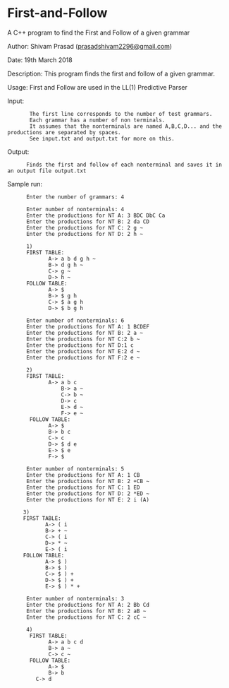 # First-and-Follow
A C++ program to find the First and Follow of a given grammar
 
   Author: Shivam Prasad (prasadshivam2296@gmail.com)
   
   Date:   19th March 2018
   
   Description: This program finds the first and follow of a given grammar.
  
   Usage: First and Follow are used in the LL(1) Predictive Parser
  
  
   Input: 
   
           The first line corresponds to the number of test grammars.
           Each grammar has a number of non terminals.
           It assumes that the nonterminals are named A,B,C,D... and the productions are separated by spaces. 
           See input.txt and output.txt for more on this.
  
   Output: 
          
          Finds the first and follow of each nonterminal and saves it in an output file output.txt
          
   Sample run:
          
          Enter the number of grammars: 4

          Enter number of nonterminals: 4
          Enter the productions for NT A: 3 BDC DbC Ca
          Enter the productions for NT B: 2 da CD
          Enter the productions for NT C: 2 g ~
          Enter the productions for NT D: 2 h ~
          
          1)
          FIRST TABLE: 
	             A-> a b d g h ~ 
	             B-> d g h ~ 
	             C-> g ~ 
	             D-> h ~ 
          FOLLOW TABLE: 
	             A-> $ 
	             B-> $ g h 
	             C-> $ a g h 
	             D-> $ b g h
              
          Enter number of nonterminals: 6
          Enter the productions for NT A: 1 BCDEF
          Enter the productions for NT B: 2 a ~
          Enter the productions for NT C:2 b ~
          Enter the productions for NT D:1 c
          Enter the productions for NT E:2 d ~
          Enter the productions for NT F:2 e ~

          2)
          FIRST TABLE: 
	             A-> a b c 
             	     B-> a ~ 
             	     C-> b ~ 
             	     D-> c 
             	     E-> d ~ 
             	     F-> e ~ 
           FOLLOW TABLE: 
	             A-> $ 
	             B-> b c 
	             C-> c 
	             D-> $ d e 
	             E-> $ e 
	             F-> $ 
              
          Enter number of nonterminals: 5
          Enter the productions for NT A: 1 CB
          Enter the productions for NT B: 2 +CB ~
          Enter the productions for NT C: 1 ED
          Enter the productions for NT D: 2 *ED ~
          Enter the productions for NT E: 2 i (A)
         
         3)
         FIRST TABLE: 
	            A-> ( i 
	            B-> + ~ 
	            C-> ( i 
	            D-> * ~ 
	            E-> ( i 
         FOLLOW TABLE: 
	            A-> $ ) 
	            B-> $ ) 
	            C-> $ ) + 
	            D-> $ ) + 
	            E-> $ ) * + 

          Enter number of nonterminals: 3
          Enter the productions for NT A: 2 Bb Cd
          Enter the productions for NT B: 2 aB ~ 
          Enter the productions for NT C: 2 cC ~
  
          4)
           FIRST TABLE: 
	             A-> a b c d 
	             B-> a ~ 
	             C-> c ~ 
           FOLLOW TABLE: 
	             A-> $ 
	             B-> b 
		     C-> d 
